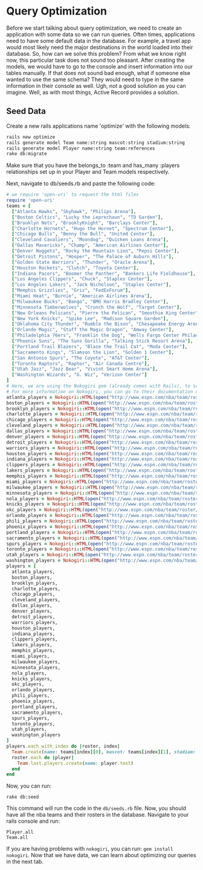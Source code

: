 # Query Optimization

Before we start talking about query optimization, we need to create an application with some data so we can run queries. Often times, applications need to have some default data in the database. For example, a travel app would most likely need the major destinations in the world loaded into their database. So, how can we solve this problem? From what we know right now, this particular task does not sound too pleasant. After creating the models, we would have to go to the console and insert information into our tables manually. If that does not sound bad enough, what if someone else wanted to use the same schema? They would need to type in the same information in their console as well. Ugh, not a good solution as you can imagine. Well, as with most things, Active Record provides a solution.

## Seed Data
Create a new rails applications name 'optimize' with the following models:

```bash
rails new optimize
rails generate model Team name:string mascot:string stadium:string
rails generate model Player name:string team:references
rake db:migrate
```

Make sure that you have the belongs_to :team and has_many :players relationships set up in your Player and Team models respectively.

Next, navigate to db/seeds.rb and paste the following code:

```Ruby
# we require 'open-uri' to request the html files
require 'open-uri'
teams = [
  ["Atlanta Hawks", "Skyhawk", "Philips Arena"],
  ["Boston Celtics", "Lucky the Leprechaun", "TD Garden"],
  ["Brooklyn Nets", "BrooklyKnight", "Barclays Center"],
  ["Charlotte Hornets", "Hugo the Hornet", "Spectrum Center"],
  ["Chicago Bulls", "Benny the Bull", "United Center"],
  ["Cleveland Cavaliers", "Moondog", "Quicken Loans Arena"],
  ["Dallas Mavericks", "Champ", "American Airlines Center"],
  ["Denver Nuggets", "Rocky the Mountain Lion", "Pepsi Center"],
  ["Detroit Pistons", "Hooper", "The Palace of Auburn Hills"],
  ["Golden State Warriors", "Thunder", "Oracle Arena"],
  ["Houston Rockets", "Clutch", "Toyota Center"],
  ["Indiana Pacers", "Boomer the Panther", "Bankers Life Fieldhouse"],
  ["Los Angeles Clippers", "Chuck", "Staples Center"],
  ["Los Angeles Lakers", "Jack Nicholson", "Staples Center"],
  ["Memphis Grizzlies", "Griz", "FedExForum"],
  ["Miami Heat", "Burnie", "American Airlines Arena"],
  ["Milwaukee Bucks", "Bango", "BMO Harris Bradley Center"],
  ["Minnesota Timberwolves", "Crunch the Wolf", "Target Center"],
  ["New Orleans Pelicans", "Pierre the Pelican", "Smoothie King Center"],
  ["New York Knicks", "Spike Lee", "Madison Square Garden"],
  ["Oklahoma City Thunder", "Rumble the Bison", "Chesapeake Energy Arena"],
  ["Orlando Magic", "Stuff the Magic Dragon", "Amway Center"],
  ["Philadelphia 76ers", "Franklin the Dog", "Wells Fargo Center Philadelphia"],
  ["Phoenix Suns", "The Suns Gorilla", "Talking Stick Resort Arena"],
  ["Portland Trail Blazers", "Blaze the Trail Cat", "Moda Center"],
  ["Sacramento Kings", "Slamson the Lion", "Golden 1 Center"],
  ["San Antonio Spurs", "The Coyote", "AT&T Center"],
  ["Toronto Raptors", "Raptor", "Air Canada Centre"],
  ["Utah Jazz", "Jazz Bear", "Vivint Smart Home Arena"],
  ["Washington Wizards", "G. Wiz", "Verizon Center"]
]
# Here, we are using the Nokogiri gem (already comes with Rails), to scrape the ESPN website for the list of players.
# For more information on Nokogiri, you can go to their documentation or visit http://www.nokogiri.org/
atlanta_players = Nokogiri::HTML(open("http://www.espn.com/nba/team/roster/_/name/atl/atlanta-hawks")).css("td.sortcell")
boston_players = Nokogiri::HTML(open("http://www.espn.com/nba/team/roster/_/name/bos/boston-celtics")).css("td.sortcell")
brooklyn_players = Nokogiri::HTML(open("http://www.espn.com/nba/team/roster/_/name/bkn/brooklyn-nets")).css("td.sortcell")
charlotte_players = Nokogiri::HTML(open("http://www.espn.com/nba/team/roster/_/name/cha/charlotte-hornets")).css("td.sortcell")
chicago_players = Nokogiri::HTML(open("http://www.espn.com/nba/team/roster/_/name/chi/chicago-bulls")).css("td.sortcell")
cleveland_players = Nokogiri::HTML(open("http://www.espn.com/nba/team/roster/_/name/cle/cleveland-cavaliers")).css("td.sortcell")
dallas_players = Nokogiri::HTML(open("http://www.espn.com/nba/team/roster/_/name/dal/dallas-mavericks")).css("td.sortcell")
denver_players = Nokogiri::HTML(open("http://www.espn.com/nba/team/roster/_/name/den/denver-nuggets")).css("td.sortcell")
detroit_players = Nokogiri::HTML(open("http://www.espn.com/nba/team/roster/_/name/det/detroit-pistons")).css("td.sortcell")
warriors_players = Nokogiri::HTML(open("http://www.espn.com/nba/team/roster/_/name/gs/golden-state-warriors")).css("td.sortcell")
houston_players = Nokogiri::HTML(open("http://www.espn.com/nba/team/roster/_/name/hou/houston-rockets")).css("td.sortcell")
indiana_players = Nokogiri::HTML(open("http://www.espn.com/nba/team/roster/_/name/ind/indiana-pacers")).css("td.sortcell")
clippers_players = Nokogiri::HTML(open("http://www.espn.com/nba/team/roster/_/name/lac/la-clippers")).css("td.sortcell")
lakers_players = Nokogiri::HTML(open("http://www.espn.com/nba/team/roster/_/name/lal/los-angeles-lakers")).css("td.sortcell")
memphis_players = Nokogiri::HTML(open("http://www.espn.com/nba/team/roster/_/name/mem/memphis-grizzlies")).css("td.sortcell")
miami_players = Nokogiri::HTML(open("http://www.espn.com/nba/team/roster/_/name/mia/miami-heat")).css("td.sortcell")
milwaukee_players = Nokogiri::HTML(open("http://www.espn.com/nba/team/roster/_/name/mil/milwaukee-bucks")).css("td.sortcell")
minnesota_players = Nokogiri::HTML(open("http://www.espn.com/nba/team/roster/_/name/min/minnesota-timberwolves")).css("td.sortcell")
nola_players = Nokogiri::HTML(open("http://www.espn.com/nba/team/roster/_/name/no/new-orleans-pelicans")).css("td.sortcell")
knicks_players = Nokogiri::HTML(open("http://www.espn.com/nba/team/roster/_/name/ny/new-york-knicks")).css("td.sortcell")
okc_players = Nokogiri::HTML(open("http://www.espn.com/nba/team/roster/_/name/okc/oklahoma-city-thunder")).css("td.sortcell")
orlando_players = Nokogiri::HTML(open("http://www.espn.com/nba/team/roster/_/name/orl/orlando-magic")).css("td.sortcell")
phili_players = Nokogiri::HTML(open("http://www.espn.com/nba/team/roster/_/name/phi/philadelphia-76ers")).css("td.sortcell")
phoenix_players = Nokogiri::HTML(open("http://www.espn.com/nba/team/roster/_/name/phx/phoenix-suns")).css("td.sortcell")
portland_players = Nokogiri::HTML(open("http://www.espn.com/nba/team/roster/_/name/por/portland-trail-blazers")).css("td.sortcell")
sacramento_players = Nokogiri::HTML(open("http://www.espn.com/nba/team/roster/_/name/sac/sacramento-kings")).css("td.sortcell")
spurs_players = Nokogiri::HTML(open("http://www.espn.com/nba/team/roster/_/name/sa/san-antonio-spurs")).css("td.sortcell")
toronto_players = Nokogiri::HTML(open("http://www.espn.com/nba/team/roster/_/name/tor/toronto-raptors")).css("td.sortcell")
utah_players = Nokogiri::HTML(open("http://www.espn.com/nba/team/roster/_/name/utah/utah-jazz")).css("td.sortcell")
washington_players = Nokogiri::HTML(open("http://www.espn.com/nba/team/roster/_/name/wsh/washington-wizards")).css("td.sortcell")
players = [
  atlanta_players,
  boston_players,
  brooklyn_players,
  charlotte_players,
  chicago_players,
  cleveland_players,
  dallas_players,
  denver_players,
  detroit_players,
  warriors_players,
  houston_players,
  indiana_players,
  clippers_players,
  lakers_players,
  memphis_players,
  miami_players,
  milwaukee_players,
  minnesota_players,
  nola_players,
  knicks_players,
  okc_players,
  orlando_players,
  phili_players,
  phoenix_players,
  portland_players,
  sacramento_players,
  spurs_players,
  toronto_players,
  utah_players,
  washington_players
]
players.each_with_index do |roster, index|
  Team.create(name: teams[index][0], mascot: teams[index][1], stadium: teams[index][2])
  roster.each do |player|
    Team.last.players.create(name: player.text)
  end
end
```

Now, you can run:

`rake db:seed`

This command will run the code in the `db/seeds.rb` file. Now, you should have all the nba teams and their rosters in the database. Navigate to your rails console and run:

```
Player.all
Team.all
```

If you are having problems with `nokogiri`, you can run: `gem install nokogiri`. Now that we have data, we can learn about optimizing our queries in the next tab.
